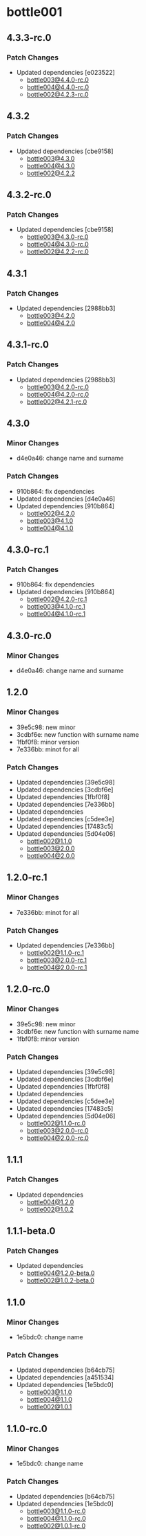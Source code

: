 # bottle001

## 4.3.3-rc.0

### Patch Changes

- Updated dependencies [e023522]
  - bottle003@4.4.0-rc.0
  - bottle004@4.4.0-rc.0
  - bottle002@4.2.3-rc.0

## 4.3.2

### Patch Changes

- Updated dependencies [cbe9158]
  - bottle003@4.3.0
  - bottle004@4.3.0
  - bottle002@4.2.2

## 4.3.2-rc.0

### Patch Changes

- Updated dependencies [cbe9158]
  - bottle003@4.3.0-rc.0
  - bottle004@4.3.0-rc.0
  - bottle002@4.2.2-rc.0

## 4.3.1

### Patch Changes

- Updated dependencies [2988bb3]
  - bottle003@4.2.0
  - bottle004@4.2.0

## 4.3.1-rc.0

### Patch Changes

- Updated dependencies [2988bb3]
  - bottle003@4.2.0-rc.0
  - bottle004@4.2.0-rc.0
  - bottle002@4.2.1-rc.0

## 4.3.0

### Minor Changes

- d4e0a46: change name and surname

### Patch Changes

- 910b864: fix dependencies
- Updated dependencies [d4e0a46]
- Updated dependencies [910b864]
  - bottle002@4.2.0
  - bottle003@4.1.0
  - bottle004@4.1.0

## 4.3.0-rc.1

### Patch Changes

- 910b864: fix dependencies
- Updated dependencies [910b864]
  - bottle002@4.2.0-rc.1
  - bottle003@4.1.0-rc.1
  - bottle004@4.1.0-rc.1

## 4.3.0-rc.0

### Minor Changes

- d4e0a46: change name and surname

## 1.2.0

### Minor Changes

- 39e5c98: new minor
- 3cdbf6e: new function with surname name
- 1fbf0f8: minor version
- 7e336bb: minot for all

### Patch Changes

- Updated dependencies [39e5c98]
- Updated dependencies [3cdbf6e]
- Updated dependencies [1fbf0f8]
- Updated dependencies [7e336bb]
- Updated dependencies
- Updated dependencies [c5dee3e]
- Updated dependencies [17483c5]
- Updated dependencies [5d04e06]
  - bottle002@1.1.0
  - bottle003@2.0.0
  - bottle004@2.0.0

## 1.2.0-rc.1

### Minor Changes

- 7e336bb: minot for all

### Patch Changes

- Updated dependencies [7e336bb]
  - bottle002@1.1.0-rc.1
  - bottle003@2.0.0-rc.1
  - bottle004@2.0.0-rc.1

## 1.2.0-rc.0

### Minor Changes

- 39e5c98: new minor
- 3cdbf6e: new function with surname name
- 1fbf0f8: minor version

### Patch Changes

- Updated dependencies [39e5c98]
- Updated dependencies [3cdbf6e]
- Updated dependencies [1fbf0f8]
- Updated dependencies
- Updated dependencies [c5dee3e]
- Updated dependencies [17483c5]
- Updated dependencies [5d04e06]
  - bottle002@1.1.0-rc.0
  - bottle003@2.0.0-rc.0
  - bottle004@2.0.0-rc.0

## 1.1.1

### Patch Changes

- Updated dependencies
  - bottle004@1.2.0
  - bottle002@1.0.2

## 1.1.1-beta.0

### Patch Changes

- Updated dependencies
  - bottle004@1.2.0-beta.0
  - bottle002@1.0.2-beta.0

## 1.1.0

### Minor Changes

- 1e5bdc0: change name

### Patch Changes

- Updated dependencies [b64cb75]
- Updated dependencies [a451534]
- Updated dependencies [1e5bdc0]
  - bottle003@1.1.0
  - bottle004@1.1.0
  - bottle002@1.0.1

## 1.1.0-rc.0

### Minor Changes

- 1e5bdc0: change name

### Patch Changes

- Updated dependencies [b64cb75]
- Updated dependencies [1e5bdc0]
  - bottle003@1.1.0-rc.0
  - bottle004@1.1.0-rc.0
  - bottle002@1.0.1-rc.0

